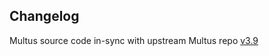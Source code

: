 ## Changelog
Multus source code in-sync with upstream Multus repo [v3.9](https://github.com/k8snetworkplumbingwg/multus-cni/releases/tag/v3.9)